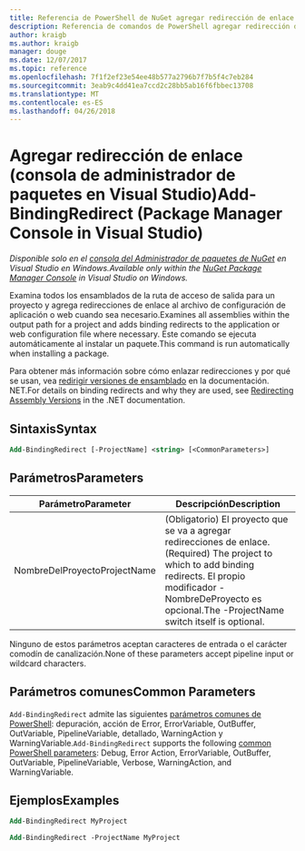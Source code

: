 ```yaml
---
title: Referencia de PowerShell de NuGet agregar redirección de enlace
description: Referencia de comandos de PowerShell agregar redirección de enlace en la consola de administrador de paquetes de NuGet en Visual Studio.
author: kraigb
ms.author: kraigb
manager: douge
ms.date: 12/07/2017
ms.topic: reference
ms.openlocfilehash: 7f1f2ef23e54ee48b577a2796b7f7b5f4c7eb284
ms.sourcegitcommit: 3eab9c4dd41ea7ccd2c28bb5ab16f6fbbec13708
ms.translationtype: MT
ms.contentlocale: es-ES
ms.lasthandoff: 04/26/2018
---
```

# <a name="add-bindingredirect-package-manager-console-in-visual-studio"></a><span data-ttu-id="32ca5-103">Agregar redirección de enlace (consola de administrador de paquetes en Visual Studio)</span><span class="sxs-lookup"><span data-stu-id="32ca5-103">Add-BindingRedirect (Package Manager Console in Visual Studio)</span></span>

<span data-ttu-id="32ca5-104">*Disponible solo en el [consola del Administrador de paquetes de NuGet](package-manager-console.md) en Visual Studio en Windows.*</span><span class="sxs-lookup"><span data-stu-id="32ca5-104">*Available only within the [NuGet Package Manager Console](package-manager-console.md) in Visual Studio on Windows.*</span></span>

<span data-ttu-id="32ca5-105">Examina todos los ensamblados de la ruta de acceso de salida para un proyecto y agrega redirecciones de enlace al archivo de configuración de aplicación o web cuando sea necesario.</span><span class="sxs-lookup"><span data-stu-id="32ca5-105">Examines all assemblies within the output path for a project and adds binding redirects to the application or web configuration file where necessary.</span></span> <span data-ttu-id="32ca5-106">Este comando se ejecuta automáticamente al instalar un paquete.</span><span class="sxs-lookup"><span data-stu-id="32ca5-106">This command is run automatically when installing a package.</span></span>

<span data-ttu-id="32ca5-107">Para obtener más información sobre cómo enlazar redirecciones y por qué se usan, vea [redirigir versiones de ensamblado](/dotnet/framework/configure-apps/redirect-assembly-versions) en la documentación. NET.</span><span class="sxs-lookup"><span data-stu-id="32ca5-107">For details on binding redirects and why they are used, see [Redirecting Assembly Versions](/dotnet/framework/configure-apps/redirect-assembly-versions) in the .NET documentation.</span></span>

## <a name="syntax"></a><span data-ttu-id="32ca5-108">Sintaxis</span><span class="sxs-lookup"><span data-stu-id="32ca5-108">Syntax</span></span>

```ps
Add-BindingRedirect [-ProjectName] <string> [<CommonParameters>]
```

## <a name="parameters"></a><span data-ttu-id="32ca5-109">Parámetros</span><span class="sxs-lookup"><span data-stu-id="32ca5-109">Parameters</span></span>

| <span data-ttu-id="32ca5-110">Parámetro</span><span class="sxs-lookup"><span data-stu-id="32ca5-110">Parameter</span></span> | <span data-ttu-id="32ca5-111">Descripción</span><span class="sxs-lookup"><span data-stu-id="32ca5-111">Description</span></span> |
| --- | --- |
| <span data-ttu-id="32ca5-112">NombreDelProyecto</span><span class="sxs-lookup"><span data-stu-id="32ca5-112">ProjectName</span></span> | <span data-ttu-id="32ca5-113">(Obligatorio) El proyecto que se va a agregar redirecciones de enlace.</span><span class="sxs-lookup"><span data-stu-id="32ca5-113">(Required) The project to which to add binding redirects.</span></span> <span data-ttu-id="32ca5-114">El propio modificador - NombreDeProyecto es opcional.</span><span class="sxs-lookup"><span data-stu-id="32ca5-114">The -ProjectName switch itself is optional.</span></span> |

<span data-ttu-id="32ca5-115">Ninguno de estos parámetros aceptan caracteres de entrada o el carácter comodín de canalización.</span><span class="sxs-lookup"><span data-stu-id="32ca5-115">None of these parameters accept pipeline input or wildcard characters.</span></span>

## <a name="common-parameters"></a><span data-ttu-id="32ca5-116">Parámetros comunes</span><span class="sxs-lookup"><span data-stu-id="32ca5-116">Common Parameters</span></span>

<span data-ttu-id="32ca5-117">`Add-BindingRedirect` admite las siguientes [parámetros comunes de PowerShell](http://go.microsoft.com/fwlink/?LinkID=113216): depuración, acción de Error, ErrorVariable, OutBuffer, OutVariable, PipelineVariable, detallado, WarningAction y WarningVariable.</span><span class="sxs-lookup"><span data-stu-id="32ca5-117">`Add-BindingRedirect` supports the following [common PowerShell parameters](http://go.microsoft.com/fwlink/?LinkID=113216): Debug, Error Action, ErrorVariable, OutBuffer, OutVariable, PipelineVariable, Verbose, WarningAction, and WarningVariable.</span></span>

## <a name="examples"></a><span data-ttu-id="32ca5-118">Ejemplos</span><span class="sxs-lookup"><span data-stu-id="32ca5-118">Examples</span></span>

```ps
Add-BindingRedirect MyProject

Add-BindingRedirect -ProjectName MyProject
```